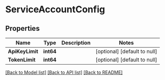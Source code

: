 # ServiceAccountConfig

## Properties
Name | Type | Description | Notes
------------ | ------------- | ------------- | -------------
**ApiKeyLimit** | **int64** |  | [optional] [default to null]
**TokenLimit** | **int64** |  | [optional] [default to null]

[[Back to Model list]](../README.md#documentation-for-models) [[Back to API list]](../README.md#documentation-for-api-endpoints) [[Back to README]](../README.md)

